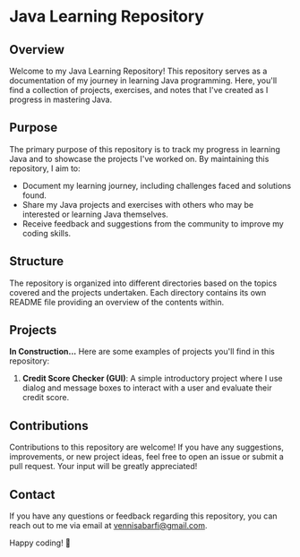 # Java Learning Repository

## Overview

Welcome to my Java Learning Repository! This repository serves as a documentation of my journey in learning Java programming. Here, you'll find a collection of projects, exercises, and notes that I've created as I progress in mastering Java.

## Purpose

The primary purpose of this repository is to track my progress in learning Java and to showcase the projects I've worked on. By maintaining this repository, I aim to:

- Document my learning journey, including challenges faced and solutions found.
- Share my Java projects and exercises with others who may be interested or learning Java themselves.
- Receive feedback and suggestions from the community to improve my coding skills.

## Structure

The repository is organized into different directories based on the topics covered and the projects undertaken. Each directory contains its own README file providing an overview of the contents within.

## Projects
**In Construction...** 
Here are some examples of projects you'll find in this repository:

1. **Credit Score Checker (GUI)**: A simple introductory project where I use dialog and message boxes to interact with a user and evaluate their credit score.

## Contributions

Contributions to this repository are welcome! If you have any suggestions, improvements, or new project ideas, feel free to open an issue or submit a pull request. Your input will be greatly appreciated!

## Contact

If you have any questions or feedback regarding this repository, you can reach out to me via email at [vennisabarfi@gmail.com](mailto:vennisabarfi@gmail.com).

Happy coding! 🚀
